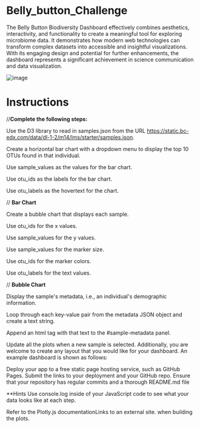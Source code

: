 # Belly_button_Challenge
The Belly Button Biodiversity Dashboard effectively combines aesthetics, interactivity, and functionality to create a meaningful tool for exploring microbiome data. It demonstrates how modern web technologies can transform complex datasets into accessible and insightful visualizations. With its engaging design and potential for further enhancements, the dashboard represents a significant achievement in science communication and data visualization.

![image](https://github.com/user-attachments/assets/02652a58-95a8-40ae-9d8d-2e2ba869fbf4)


# Instructions
//**Complete the following steps:**

Use the D3 library to read in samples.json from the URL https://static.bc-edx.com/data/dl-1-2/m14/lms/starter/samples.json.

Create a horizontal bar chart with a dropdown menu to display the top 10 OTUs found in that individual.

Use sample_values as the values for the bar chart.

Use otu_ids as the labels for the bar chart.

Use otu_labels as the hovertext for the chart.

// **Bar Chart**

Create a bubble chart that displays each sample.

Use otu_ids for the x values.

Use sample_values for the y values.

Use sample_values for the marker size.

Use otu_ids for the marker colors.

Use otu_labels for the text values.

// **Bubble Chart**

Display the sample's metadata, i.e., an individual's demographic information.

Loop through each key-value pair from the metadata JSON object and create a text string.

Append an html tag with that text to the #sample-metadata panel.

Update all the plots when a new sample is selected. Additionally, you are welcome to create any layout that you would like for your dashboard. An example dashboard is shown as follows:

Deploy your app to a free static page hosting service, such as GitHub Pages. Submit the links to your deployment and your GitHub repo. Ensure that your repository has regular commits and a thorough README.md file

**Hints
Use console.log inside of your JavaScript code to see what your data looks like at each step.

Refer to the Plotly.js documentationLinks to an external site. when building the plots.
